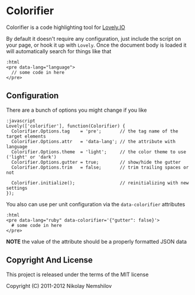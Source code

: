 # Colorifier

Colorifier is a code highlighting tool for [Lovely.IO](http://lovely.io)

By default it doesn't require any configuration, just include the script on
your page, or hook it up with `Lovely`. Once the document body is loaded it
will automatically search for things like that

    :html
    <pre data-lang="language">
      // some code in here
    </pre>



## Configuration

There are a bunch of options you might change if you like

    :javascript
    Lovely(['colorifier'], function(Colorifier) {
      Colorifier.Options.tag    = 'pre';       // the tag name of the target elements
      Colorifier.Options.attr   = 'data-lang'; // the attribute with language
      Colorifier.Options.theme  = 'light';     // the color theme to use ('light' or 'dark')
      Colorifier.Options.gutter = true;        // show/hide the gutter
      Colorifier.Options.trim   = false;       // trim trailing spaces or not

      Colorifier.initialize();                 // reinitializing with new settings
    });

You also can use per unit configuration via the `data-colorifier` attributes

    :html
    <pre data-lang="ruby" data-colorifier='{"gutter": false}'>
      # some code in here
    </pre>

__NOTE__ the value of the attribute should be a properly formatted JSON data


## Copyright And License

This project is released under the terms of the MIT license

Copyright (C) 2011-2012 Nikolay Nemshilov